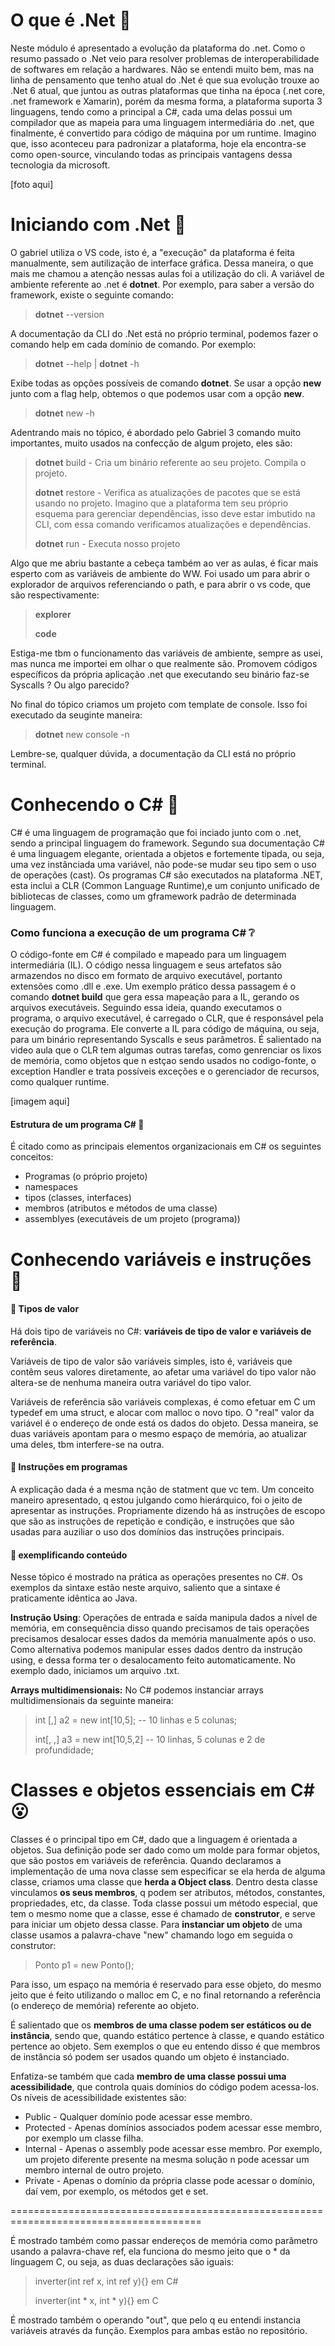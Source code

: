 # O que é .Net :thinking:

Neste módulo é apresentado a evolução da plataforma do .net. Como o resumo passado o .Net veio para resolver problemas de interoperabilidade de softwares em relação a hardwares. Não se entendi muito bem, mas na linha de pensamento que tenho atual do .Net é que sua evolução trouxe ao .Net 6 atual, que juntou as outras plataformas que tinha na época (.net core, .net framework e Xamarin), porém da mesma forma, a plataforma suporta 3 linguagens, tendo como a principal a C#, cada uma delas possui um compilador que as mapeia para uma linguagem intermediária do .net, que finalmente, é convertido para código de máquina por um runtime. Imagino que, isso aconteceu para padronizar a plataforma, hoje ela encontra-se como open-source, vinculando todas as principais vantagens dessa tecnologia da microsoft.

[foto aqui]



# Iniciando com .Net :eyes:

O gabriel utiliza o VS code, isto é, a "execução" da plataforma é feita manualmente, sem autilização de interface gráfica. Dessa maneira, o que mais me chamou a atenção nessas aulas foi a utilização do cli. A variável de ambiente referente ao .net é **dotnet**. Por exemplo, para saber a versão do framework, existe o seguinte comando:

> **dotnet** --version

A documentação da CLI do .Net está no próprio terminal, podemos fazer o comando help em cada domínio de comando. Por exemplo:

> **dotnet** --help | **dotnet** -h

Exibe todas as opções possíveis de comando **dotnet**. Se usar a opção **new** junto com a flag help, obtemos o que podemos usar com a opção **new**.

> **dotnet** new -h

Adentrando mais no tópico, é abordado pelo Gabriel 3 comando muito importantes, muito usados na confecção de algum projeto, eles são:

> **dotnet** build - Cria um binário referente ao seu projeto. Compila o projeto.
>
> **dotnet** restore - Verifica as atualizações de pacotes que se está usando no projeto. Imagino que a plataforma tem seu próprio esquema para gerenciar dependências, isso deve estar imbutido na CLI, com essa comando verificamos atualizações e dependências.
>
> **dotnet** run - Executa nosso projeto

Algo que me abriu bastante a cebeça também ao ver as aulas, é ficar mais esperto com as variáveis de ambiente do WW. Foi usado um para abrir o explorador de arquivos referenciando o path, e para abrir o vs code, que são respectivamente:

> **explorer** <PATH>
>
> **code** <PATH>

Estiga-me tbm o funcionamento das variáveis de ambiente, sempre as usei, mas nunca me importei em olhar o que realmente são. Promovem códigos específicos da própria aplicação .net que executando seu binário faz-se Syscalls ? Ou algo parecido?

No final do tópico criamos um projeto com template de console. Isso foi executado da seuginte maneira:

> **dotnet** new console -n <NAME>

Lembre-se, qualquer dúvida, a documentação da CLI está no próprio terminal.



# Conhecendo o C# :wave:

C# é uma linguagem de programação que foi inciado junto com o .net, sendo a principal linguagem do framework. Segundo sua documentação C# é uma linguagem elegante, orientada a objetos e fortemente tipada, ou seja, uma vez instânciada uma variável, não pode-se mudar seu tipo sem o uso de operações (cast). Os programas C# são executados na plataforma .NET, esta inclui a CLR (Common Language Runtime),e um conjunto unificado de bibliotecas de classes, como um gframework padrão de determinada linguagem. 

### Como funciona a execução de um programa C# :grey_question:

O código-fonte em C# é compilado e mapeado para um linguagem intermediária (IL). O código nessa linguagem e seus artefatos são armazendos no disco em formato de arquivo executável, portanto extensões como .dll e .exe. Um exemplo prático dessa passagem é o comando **dotnet build** que gera essa mapeação para a IL, gerando os arquivos executáveis. Seguindo essa ideia, quando executamos o programa, o arquivo executável, é carregado o CLR, que é responsável pela execução do programa. Ele converte a IL para código de máquina, ou seja, para um binário representando Syscalls e seus parâmetros. É salientado na video aula que o CLR tem algumas outras tarefas, como genrenciar os lixos de memória, como objetos que n estçao sendo usados no codigo-fonte,  o exception Handler e trata possíveis exceções e o gerenciador de recursos, como qualquer runtime.

[imagem aqui] 

#### Estrutura de um programa C# :straight_ruler:

É citado como as principais elementos organizacionais em C# os seguintes conceitos:

- Programas (o próprio projeto)
- namespaces
- tipos (classes, interfaces)
- membros (atributos e métodos de uma classe)
- assemblyes (executáveis de um projeto (programa))

# Conhecendo variáveis e instruções :wave:

#### :red_circle: Tipos de valor

Há dois tipo de variáveis no C#: **variáveis de tipo de valor e variáveis de referência**.  

Variáveis de tipo de valor são variáveis simples, isto é, variáveis que contêm seus valores diretamente, ao afetar uma variável do tipo valor não altera-se de nenhuma maneira outra variável do tipo valor.

Variáveis de referência são variáveis complexas, é como efetuar em C um typedef em uma struct, e alocar com malloc o novo tipo. O "real" valor da variável é o endereço de onde está os dados do objeto. Dessa maneira, se duas variáveis apontam para o mesmo espaço de memória, ao atualizar uma deles, tbm interfere-se na outra.



#### :red_circle: Instruções em programas

A explicação dada é a mesma nção de statment que vc tem. Um conceito maneiro apresentado, q estou julgando como hierárquico, foi o jeito de apresentar as instruções. Propriamente dizendo há as instruções de escopo que são as instruções de repetição e condição, e instruções que são usadas para auziliar o uso dos domínios das instruções principais.



#### :red_circle: exemplificando conteúdo

Nesse tópico é mostrado na prática as operações presentes no C#. Os exemplos da sintaxe estão neste arquivo, saliento que a sintaxe é praticamente idêntica ao Java.  

**Instrução Using**: Operações de entrada e saída manipula dados a nível de memória, em consequência disso quando precisamos de tais operações precisamos desalocar esses dados da memória manualmente após o uso. Como alternativa podemos manipular esses dados dentro da instrução using, e dessa forma ter o desalocamento feito automaticamente. No exemplo dado, iniciamos um arquivo .txt.

**Arrays multidimensionais:** No C# podemos instanciar arrays multidimensionais da seguinte maneira:

> int [,] a2 = new int[10,5]; -- 10 linhas e 5 colunas;
>
> int[, ,] a3 = new int[10,5,2] -- 10 linhas, 5 colunas e 2 de profundidade;



# Classes e objetos essenciais em C# :open_mouth:

Classes é o principal tipo em C#, dado que a linguagem é orientada a objetos. Sua definição pode ser dado como um molde para formar objetos, que são postos em variáveis de referência. Quando declaramos a implementação de uma nova classe sem especificar se ela herda de alguma classe, criamos uma classe que **herda a Object class**. Dentro desta classe vinculamos **os seus membros**, q podem ser atributos, métodos, constantes, propriedades, etc, da classe. Toda classe possui um método especial, que tem o mesmo nome que a classe, esse é chamado de **construtor**, e serve para iniciar um objeto dessa classe. Para **instanciar um objeto** de uma classe usamos a palavra-chave "new" chamando logo em seguida o construtor:

> Ponto p1 = new Ponto();

Para isso, um espaço na memória é reservado para esse objeto, do mesmo jeito que é feito utilizando o malloc em C, e no final retornando a referência (o endereço de memória) referente ao objeto.  

É salientado que os **membros de uma classe podem ser estáticos ou de instância**, sendo que, quando estático pertence à classe, e quando estático pertence ao objeto. Sem exemplos o que eu entendo disso é que membros de instância só podem ser usados quando um objeto é instanciado.  

Enfatiza-se também que cada **membro de uma classe possui uma acessibilidade**, que controla quais domínios do código podem acessa-los. Os níveis de acessibilidade existentes são:

- Public - Qualquer domínio pode acessar esse membro.
- Protected - Apenas domínios associados podem acessar esse membro, por exemplo um classe filha.
- Internal - Apenas o assembly pode acessar esse membro. Por exemplo, um projeto diferente presente na mesma solução n pode acessar um membro internal de outro projeto.
- Private - Apenas o domínio da própria classe pode acessar o domínio, daí vem, por exemplo, os métodos get e set.

=======================================================================================

É mostrado também como passar endereços de memória como parâmetro usando a palavra-chave ref, ela funciona do mesmo jeito que o * da linguagem C, ou seja, as duas declarações são iguais:

> inverter(int ref x, int ref y){} em C#
>
> inverter(int * x, int * y){} em C

É mostrado também o operando "out", que pelo q eu entendi instancia variáveis através da função. Exemplos para ambas estão no repositório.